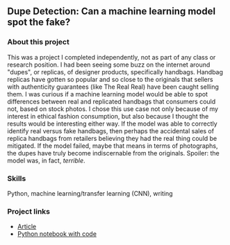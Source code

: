 ## Dupe Detection: Can a machine learning model spot the fake? 

### About this project 
This was a project I completed independently, not as part of any class or research position. I had been seeing some buzz on the internet around "dupes", or replicas, of designer products, specifically handbags. Handbag replicas have gotten so popular and so close to the originals that sellers with authenticity guarantees (like The Real Real) have been caught selling them. I was curious if a machine learning model would be able to spot differences between real and replicated handbags that consumers could not, based on stock photos. I chose this use case not only because of my interest in ethical fashion consumption, but also because I thought the results would be interesting either way. If the model was able to correctly identify real versus fake handbags, then perhaps the accidental sales of replica handbags from retailers believing they had the real thing could be mitigated. If the model failed, maybe that means in terms of photographs, the dupes have truly become indiscernable from the originals. Spoiler: the model was, in fact, *terrible*. 

### Skills
Python, machine learning/transfer learning (CNN), writing

### Project links
- [Article](results.md)
- [Python notebook with code](Pipeline.ipynb)
